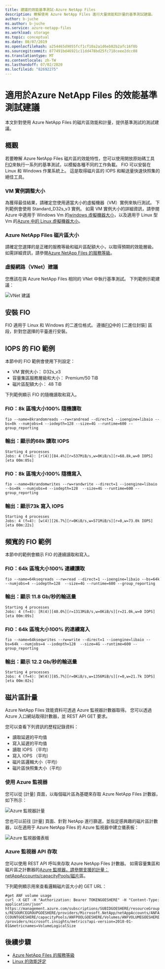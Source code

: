 ```yaml
---
title: 建議的效能基準測試-Azure NetApp Files
description: 瞭解使用 Azure NetApp Files 進行大量效能和計量的基準測試建議。
author: b-juche
ms.author: b-juche
ms.service: azure-netapp-files
ms.workload: storage
ms.topic: conceptual
ms.date: 08/07/2019
ms.openlocfilehash: a254465d9055fcf1cf10a2a1d6eb82b2afc16f0b
ms.sourcegitcommit: 877491bd46921c11dd478bd25fc718ceee2dcc08
ms.translationtype: MT
ms.contentlocale: zh-TW
ms.lasthandoff: 07/02/2020
ms.locfileid: "82692275"
---
```

# <a name="performance-benchmark-test-recommendations-for-azure-netapp-files"></a>適用於Azure NetApp Files 的效能基準測試建議

本文針對使用 Azure NetApp Files 的磁片區效能和計量，提供基準測試的測試建議。

## <a name="overview"></a>概觀

若要瞭解 Azure NetApp Files 磁片區的效能特性，您可以使用開放原始碼工具[FIO](https://github.com/axboe/fio)來執行一系列的基準測試，以模擬各種不同的工作負載。 FIO 可以安裝在 Linux 和 Windows 作業系統上。  這是取得磁片區的 IOPS 和輸送量快速快照集的絕佳工具。

### <a name="vm-instance-sizing"></a>VM 實例調整大小

為獲得最佳結果，請確定您使用適當大小的虛擬機器（VM）實例來執行測試。 下列範例會使用 Standard_D32s_v3 實例。 如需 VM 實例大小的詳細資訊，請參閱 Azure 中適用于 Windows Vm 的[windows 虛擬機器大小](https://docs.microsoft.com/azure/virtual-machines/windows/sizes?toc=%2fazure%2fvirtual-network%2ftoc.json)，以及適用于 Linux 型 Vm 的[Azure 中的 Linux 虛擬機器大小](https://docs.microsoft.com/azure/virtual-machines/linux/sizes?toc=%2fazure%2fvirtual-machines%2flinux%2ftoc.json)。

### <a name="azure-netapp-files-volume-sizing"></a>Azure NetApp Files 磁片區大小

請確定您選擇的是正確的服務等級和磁片區配額大小，以取得預期的效能層級。 如需詳細資訊，請參閱[Azure NetApp Files 的服務等級](azure-netapp-files-service-levels.md)。

### <a name="virtual-network-vnet-recommendations"></a>虛擬網路（VNet）建議

您應該在與 Azure NetApp Files 相同的 VNet 中執行基準測試。 下列範例示範建議：

![VNet 建議](../media/azure-netapp-files/azure-netapp-files-benchmark-testing-vnet.png)

## <a name="installation-of-fio"></a>安裝 FIO

FIO 適用于 Linux 和 Windows 的二進位格式。 遵循[FIO](https://github.com/axboe/fio)中的 [二進位封裝] 區段，針對您選擇的平臺進行安裝。

## <a name="fio-examples-for-iops"></a>IOPS 的 FIO 範例 

本節中的 FIO 範例會使用下列設定：
* VM 實例大小： D32s_v3
* 容量集區服務層級和大小： Premium/50 TiB
* 磁片區配額大小： 48 TiB

下列範例顯示 FIO 的隨機讀取和寫入。

### <a name="fio-8k-block-size-100-random-reads"></a>FIO：8k 區塊大小100% 隨機讀取

`fio --name=8krandomreads --rw=randread --direct=1 --ioengine=libaio --bs=8k --numjobs=4 --iodepth=128 --size=4G --runtime=600 --group_reporting`

### <a name="output-68k-read-iops-displayed"></a>輸出：顯示的68k 讀取 IOPS

`Starting 4 processes`  
`Jobs: 4 (f=4): [r(4)][84.4%][r=537MiB/s,w=0KiB/s][r=68.8k,w=0 IOPS][eta 00m:05s]`

### <a name="fio-8k-block-size-100-random-writes"></a>FIO：8k 區塊大小100% 隨機寫入

`fio --name=8krandomwrites --rw=randwrite --direct=1 --ioengine=libaio --bs=8k --numjobs=4 --iodepth=128  --size=4G --runtime=600 --group_reporting`

### <a name="output-73k-write-iops-displayed"></a>輸出：顯示73k 寫入 IOPS

`Starting 4 processes`  
`Jobs: 4 (f=4): [w(4)][26.7%][r=0KiB/s,w=571MiB/s][r=0,w=73.0k IOPS][eta 00m:22s]`

## <a name="fio-examples-for-bandwidth"></a>頻寬的 FIO 範例

本節中的範例會顯示 FIO 的連續讀取和寫入。

### <a name="fio-64k-block-size-100-sequential-reads"></a>FIO：64k 區塊大小100% 連續讀取

`fio --name=64kseqreads --rw=read --direct=1 --ioengine=libaio --bs=64k --numjobs=4 --iodepth=128  --size=4G --runtime=600 --group_reporting`

### <a name="output-118-gbits-throughput-displayed"></a>輸出：顯示 11.8 Gb/秒的輸送量

`Starting 4 processes`  
`Jobs: 4 (f=4): [R(4)][40.0%][r=1313MiB/s,w=0KiB/s][r=21.0k,w=0 IOPS][eta 00m:09s]`

### <a name="fio-64k-block-size-100-sequential-writes"></a>FIO：64k 區塊大小100% 的連續寫入

`fio --name=64kseqwrites --rw=write --direct=1 --ioengine=libaio --bs=64k --numjobs=4 --iodepth=128  --size=4G --runtime=600 --group_reporting`

### <a name="output-122-gbits-throughput-displayed"></a>輸出：顯示 12.2 Gb/秒的輸送量

`Starting 4 processes`  
`Jobs: 4 (f=4): [W(4)][85.7%][r=0KiB/s,w=1356MiB/s][r=0,w=21.7k IOPS][eta 00m:02s]`

## <a name="volume-metrics"></a>磁片區計量

Azure NetApp Files 效能資料可透過 Azure 監視器計數器取得。 您可以透過 Azure 入口網站取得計數器，並 REST API GET 要求。 

您可以查看下列資訊的歷程記錄資料：
* 讀取延遲的平均值 
* 寫入延遲的平均值 
* 讀取 IOPS （平均）
* 寫入 IOPS （平均）
* 磁片區邏輯大小（平均）
* 磁片區快照集大小（平均）

### <a name="using-azure-monitor"></a>使用 Azure 監視器 

您可以從 [計量] 頁面，以每個磁片區為基礎來存取 Azure NetApp Files 計數器，如下所示：

![Azure 監視器計量](../media/azure-netapp-files/azure-netapp-files-benchmark-monitor-metrics.png)

您也可以前往 [計量] 頁面、針對 NetApp 進行篩選，並指定感興趣的磁片區計數器，以在適用于 Azure NetApp Files 的 Azure 監視器中建立儀表板： 

![Azure 監視器儀表板](../media/azure-netapp-files/azure-netapp-files-benchmark-monitor-dashboard.png)

### <a name="azure-monitor-api-access"></a>Azure 監視器 API 存取

您可以使用 REST API 呼叫來存取 Azure NetApp Files 計數器。 如需容量集區和磁片區之計數器的[Azure 監視器，請參閱支援的計量： netAppAccounts/capacityPools/磁片](https://docs.microsoft.com/azure/azure-monitor/platform/metrics-supported#microsoftnetappnetappaccountscapacitypoolsvolumes)區。

下列範例顯示用來查看邏輯磁片區大小的 GET URL：

`#get ANF volume usage`  
`curl -X GET -H "Authorization: Bearer TOKENGOESHERE" -H "Content-Type: application/json" https://management.azure.com/subscriptions/SUBIDGOESHERE/resourceGroups/RESOURCEGROUPGOESHERE/providers/Microsoft.NetApp/netAppAccounts/ANFACCOUNTGOESHERE/capacityPools/ANFPOOLGOESHERE/Volumes/ANFVOLUMEGOESHERE/providers/microsoft.insights/metrics?api-version=2018-01-01&metricnames=VolumeLogicalSize`


## <a name="next-steps"></a>後續步驟

- [Azure NetApp Files 的服務等級](azure-netapp-files-service-levels.md)
- [Linux 的效能評定](performance-benchmarks-linux.md)